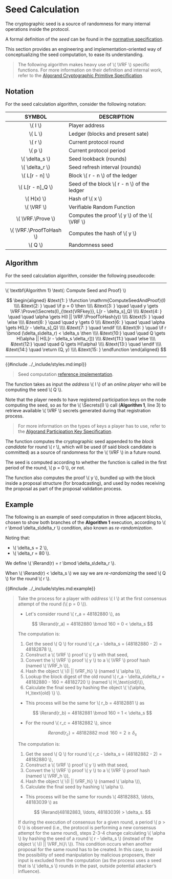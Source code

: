 $$
\newcommand \VRF {\mathrm{VRF}}
\newcommand \Prove {\mathrm{Prove}}
\newcommand \ProofToHash {\mathrm{ProofToHash}}
\newcommand \Secrets {\mathrm{Secrets}}
\newcommand \Rerand {\mathrm{Rerand}}
\newcommand \function {\textbf{function }}
\newcommand \endfunction {\textbf{end function}}
\newcommand \if {\textbf{if }}
\newcommand \then {\textbf{ then}}
\newcommand \else {\textbf{else}}
\newcommand \endif {\textbf{end if}}
\newcommand \return {\textbf{return }}
$$

# Seed Calculation

The cryptographic seed is a source of randomness for many internal operations inside
the protocol.

A formal definition of the _seed_ can be found in the [normative specification](./abft-messages-seed.md).

This section provides an engineering and implementation-oriented way of conceptualizing
the seed computation, to ease its understanding.

> The following algorithm makes heavy use of \\( \VRF \\) specific functions. For
> more information on their definition and internal work, refer to the
> [Algorand Cryptographic Primitive Specification](crypto.md#verifiable-random-function).

## Notation

For the seed calculation algorithm, consider the following notation:

|          SYMBOL           | DESCRIPTION                                      |
|:-------------------------:|--------------------------------------------------|
|         \\( I \\)         | Player address                                   |
|         \\( L \\)         | Ledger (blocks and present sate)                 |
|         \\( r \\)         | Current protocol round                           |
|         \\( p \\)         | Current protocol period                          |
|     \\( \delta_s \\)      | Seed lookback (rounds)                           |
|     \\( \delta_r \\)      | Seed refresh interval (rounds)                   |
|     \\( L[r - n] \\)      | Block \\( r - n \\) of the ledger                |
|    \\( L[r - n]_Q \\)     | Seed of the block \\( r - n \\) of the ledger    |
|       \\( H(x) \\)        | Hash of \\( x \\)                                |
|       \\( \VRF \\)        | Verifiable Random Function                       |
|    \\( \VRF.\Prove \\)    | Computes the proof \\( y \\) of the \\( \VRF \\) |
| \\( \VRF.\ProofToHash \\) | Computes the hash of \\( y \\)                   |
|         \\( Q \\)         | Randomness seed                                  |

## Algorithm

For the seed calculation algorithm, consider the following pseudocode:

---

\\( \textbf{Algorithm 1} \text{: Compute Seed and Proof} \\)

$$
\begin{aligned}
&\text{1: } \function \mathrm{ComputeSeedAndProof}(I) \\\\
&\text{2: } \quad \if p = 0 \then \\\\
&\text{3: } \quad \quad y \gets \VRF.\Prove(\Secrets(I)_{\text{VRFkey}}, L[r - \delta_s]_Q) \\\\
&\text{4: } \quad \quad \alpha \gets H(I || \VRF.\ProofToHash(y)) \\\\
&\text{5: } \quad \else \\\\
&\text{6: } \quad \quad y \gets 0 \\\\
&\text{6: } \quad \quad \alpha \gets H(L[r - \delta_s]_Q) \\\\
&\text{7: } \quad \endif \\\\
&\text{9: } \quad \if r \bmod (\delta_s\delta_r) < \delta_s \then \\\\
&\text{10:} \quad \quad Q \gets H(\alpha || H(L[r - \delta_s \delta_r])) \\\\
&\text{11:} \quad \else \\\\
&\text{12:} \quad \quad Q \gets H(\alpha) \\\\
&\text{13:} \quad \endif \\\\
&\text{14:} \quad \return (Q, y) \\\\
&\text{15: } \endfunction
\end{aligned}
$$

---

{{#include ../_include/styles.md:impl}}
> Seed computation [reference implementation](https://github.com/algorand/go-algorand/blob/b6e5bcadf0ad3861d4805c51cbf3f695c38a93b7/agreement/proposal.go#L155).

The function takes as input the _address_ \\( I \\) of an _online player_ who will
be computing the seed \\( Q \\).

Note that the player needs to have registered participation keys on the node computing
the seed, so as for the \\( \Secrets(I) \\) call (**Algorithm 1**, line 3) to retrieve
available \\( \VRF \\) secrets generated during that registration process.

> For more information on the types of keys a player has to use, refer to the
> [Algorand Participation Key Specification](./partkey.md#vrf-selection-keys).

The function computes the cryptographic seed appended to the _block candidate_
for round \\( r \\), which will be used (if said block candidate is committed) as
a source of randomness for the \\( \VRF \\) in a future round.

The seed is computed according to whether the function is called in the first period
of the round, \\( p = 0 \\), or not.

The function also computes the proof \\( y \\), bundled up with the block inside
a proposal structure (for broadcasting), and used by nodes receiving the proposal
as part of the proposal validation process.

## Example

The following is an example of seed computation in three adjacent blocks, chosen
to show both branches of the **Algorithm 1** execution, according to
\\( r \bmod \delta_s\delta_r \\) condition, also known as _re-randomization_.

Noting that:

- \\( \delta_s = 2 \\),
- \\( \delta_r = 80 \\).

We define \\( \Rerand(r) = r \bmod \delta_s\delta_r \\).

When \\( \Rerand(r) < \delta_s \\) we say we are _re-randomizing_ the seed \\( Q \\)
for the round \\( r \\).

{{#include ../_include/styles.md:example}}
> Take the process for a player with _address_ \\( I \\) at the first consensus
> attempt of the round (\\( p = 0 \\)).
>
> - Let's consider round \\( r_a = 48182880 \\), as
>
> $$
> \Rerand(r_a) = 48182880 \bmod 160 = 0 < \delta_s
> $$
>
> The computation is:
>
> 1. Get the seed \\( Q \\) for round \\( r_a - \delta_s = (48182880 - 2) = 48182878 \\),
> 2. Construct a \\( \VRF \\) proof \\( y \\) with that seed,
> 3. Convert the \\( \VRF \\) proof \\( y \\) to a \\( \VRF \\) proof hash (named \\( \VRF_h \\)),
> 4. Hash the object \\( \\{I || \VRF_h\\} \\) (named \\( \alpha \\)),
> 5. Lookup the block digest of the old round \\( r_a - \delta_s\delta_r = 48182880 - 160 = 48182720 \\) (named \\( H_\text{old}\\)),
> 6. Calculate the final seed by hashing the object \\( \\{\alpha, H_\text{old} \\} \\).
>
> - This process will be the same for \\( r_b = 48182881 \\) as
>
> $$
> \Rerand(r_b) = 48182881 \bmod 160 = 1 < \delta_s
> $$
> 
> - For the round \\( r_c = 48182882 \\), since
>
> $$
> Rerand(r_c) = 48182882 \bmod 160 = 2 \ge \delta_s
> $$
>
> The computation is:
>
> 1. Get the seed \\( Q \\) for round \\( r_c - \delta_s = (48182882 - 2) = 48182880 \\),
> 2. Construct a \\( \VRF \\) proof \\( y \\) with that seed,
> 3. Convert the \\( \VRF \\) proof \\( y \\) to a \\( \VRF \\) proof hash (named \\( \VRF_h \\)),
> 4. Hash the object \\( \\{I || \VRF_h\\} \\) (named \\( \alpha \\)),
> 5. Calculate the final seed by hashing \\( \alpha \\).
>
> - This process will be the same for rounds \\( 48182883, \ldots, 48183039 \\) as
>
> $$
> \Rerand(48182883, \ldots, 48183039) > \delta_s.
> $$
>
> If during the execution of consensus for a given round, a period \\( p > 0 \\)
> is observed (i.e., the protocol is performing a new consensus attempt for the same
> round), steps 2-3-4 change calculating \\( \alpha \\) by hashing the seed of a
> round \\( r - \delta_s \\) (instead of the object \\( \\{I || \VRF_h\\}\\ \\)).
> This condition occurs when another proposal for the same round has to be created.
> In this case, to avoid the possibility of seed manipulation by malicious proposers,
> their input is excluded from the computation (as the process uses a seed that is
> \\( \delta_s \\) rounds in the past, outside potential attacker’s influence).